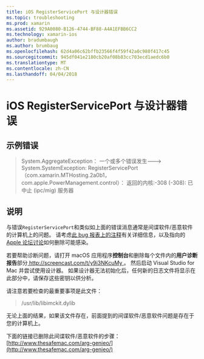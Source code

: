 ```yaml
---
title: iOS RegisterServicePort 与设计器错误
ms.topic: troubleshooting
ms.prod: xamarin
ms.assetid: 929A0080-B126-4744-BF88-A4A1EFBB6CC2
ms.technology: xamarin-ios
author: bradumbaugh
ms.author: brumbaug
ms.openlocfilehash: 62d4a06c62bffb23566f4f59f42a0c980f417c45
ms.sourcegitcommit: 945df041e2180cb20af08b83cc703ecd1aedc6b0
ms.translationtype: MT
ms.contentlocale: zh-CN
ms.lasthandoff: 04/04/2018
---
```

# <a name="ios-designer-error-with-registerserviceport"></a>iOS RegisterServicePort 与设计器错误

## <a name="sample-error"></a>示例错误
> System.AggregateException： 一个或多个错误发生---> System.SystemException: RegisterServicePort （com.xamarin.MTHosting.2a0b1，com.apple.PowerManagement.control）： 返回的内核:-308 (-308): 已中止 (ipc/mig) 服务器

## <a name="explanation"></a>说明
与错误`RegisterServicePort`和类似如上面的错误消息通常是间谍软件/恶意软件的计算机上的问题。 请考虑[此 bug 报表上的注释](https://bugzilla.xamarin.com/show_bug.cgi?id=21907#c4)有关详细信息，以及指向的[Apple 论坛讨论](https://discussions.apple.com/thread/5596008)如何删除可能感染。 

若要帮助诊断问题，请打开 macOS 应用程序**控制台**和删除每个文件内的**用户诊断报告**部分[ http://screencast.com/t/y9i3NKcuMy ](http://screencast.com/t/y9i3NKcuMy)。 然后启动 Visual Studio for Mac 并尝试使用设计器。 如果设计器无法初始化后，任何新的日志文件将显示在此部分中，请保存这些密钥以供分析。  

请注意若要检查的最重要事项是此文件： 
> /usr/lib/libimckit.dylib

无论上面的结果，如果该文件存在，前面提到的间谍软件/恶意软件问题是存在于您的计算机上。  

下面的链接已删除此间谍软件/恶意软件的步骤： [http://www.thesafemac.com/arg-genieo/](http://www.thesafemac.com/arg-genieo/)  

